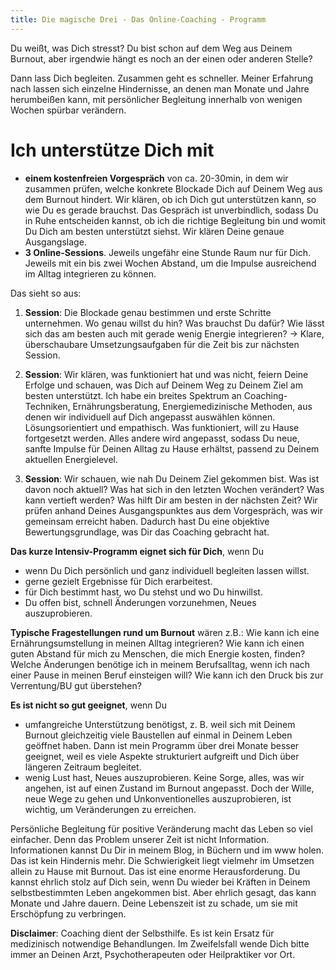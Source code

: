 ```yaml
---
title: Die magische Drei - Das Online-Coaching - Programm
---
```


Du weißt, was Dich stresst? Du bist schon auf dem Weg aus Deinem Burnout, aber irgendwie hängt es noch an der einen oder anderen Stelle? 

Dann lass Dich begleiten. Zusammen geht es schneller. Meiner Erfahrung nach lassen sich einzelne Hindernisse, an denen man Monate und Jahre herumbeißen kann, mit persönlicher Begleitung innerhalb von wenigen Wochen spürbar verändern. 

# Ich unterstütze Dich mit

- **einem kostenfreien Vorgespräch** von ca. 20-30min, in dem wir zusammen prüfen, welche konkrete Blockade Dich auf Deinem Weg aus dem Burnout hindert. Wir klären, ob ich Dich gut unterstützen kann, so wie Du es gerade brauchst. Das Gespräch ist unverbindlich, sodass Du in Ruhe entscheiden kannst, ob ich die richtige Begleitung bin und womit Du Dich am besten unterstützt siehst. Wir klären Deine genaue Ausgangslage.
- **3 Online-Sessions**. Jeweils ungefähr eine Stunde Raum nur für Dich. Jeweils mit ein bis zwei Wochen Abstand, um die Impulse ausreichend im Alltag integrieren zu können. 

Das sieht so aus: 

1. **Session**: Die Blockade genau bestimmen und erste Schritte unternehmen. Wo genau willst du hin? Was brauchst Du dafür? Wie lässt sich das am besten auch mit gerade wenig Energie integrieren? → Klare, überschaubare Umsetzungsaufgaben für die Zeit bis zur nächsten Session.

2. **Session**: Wir klären, was funktioniert hat und was nicht, feiern Deine Erfolge und schauen, was Dich auf Deinem Weg zu Deinem Ziel am besten unterstützt. Ich habe ein breites Spektrum an Coaching-Techniken, Ernährungsberatung, Energiemedizinische Methoden, aus denen wir individuell auf Dich angepasst auswählen können. Lösungsorientiert und empathisch. Was funktioniert, will zu Hause fortgesetzt werden. Alles andere wird angepasst, sodass Du neue, sanfte Impulse für Deinen Alltag zu Hause erhältst, passend zu Deinem aktuellen Energielevel. 

3. **Session**: Wir schauen, wie nah Du Deinem Ziel gekommen bist. Was ist davon noch aktuell? Was hat sich in den letzten Wochen verändert? Was kann vertieft werden? Was hilft Dir am besten in der nächsten Zeit? Wir prüfen anhand Deines Ausgangspunktes aus dem Vorgespräch, was wir gemeinsam erreicht haben. Dadurch hast Du eine objektive Bewertungsgrundlage, was Dir das Coaching gebracht hat. 

**Das kurze Intensiv-Programm eignet sich für Dich**, wenn Du
- wenn Du Dich persönlich und ganz individuell begleiten lassen willst.
- gerne gezielt Ergebnisse für Dich erarbeitest. 
- für Dich bestimmt hast, wo Du stehst und wo Du hinwillst. 
- Du offen bist, schnell Änderungen vorzunehmen, Neues auszuprobieren. 

**Typische Fragestellungen rund um Burnout** wären z.B.: Wie kann ich eine Ernährungsumstellung in meinen Alltag integrieren? Wie kann ich einen guten Abstand für mich zu Menschen, die mich Energie kosten, finden? Welche Änderungen benötige ich in meinem Berufsalltag, wenn ich nach einer Pause in meinen Beruf einsteigen will? Wie kann ich den Druck bis zur Verrentung/BU gut überstehen?


**Es ist nicht so gut geeignet**, wenn Du
- umfangreiche Unterstützung benötigst, z. B. weil sich mit Deinem Burnout gleichzeitig viele Baustellen auf einmal in Deinem Leben geöffnet haben. Dann ist mein Programm über drei Monate besser geeignet, weil es viele Aspekte strukturiert aufgreift und Dich über längeren Zeitraum begleitet. 
- wenig Lust hast, Neues auszuprobieren. Keine Sorge, alles, was wir angehen, ist auf einen Zustand im Burnout angepasst. Doch der Wille, neue Wege zu gehen und Unkonventionelles auszuprobieren, ist wichtig, um Veränderungen zu erreichen. 

Persönliche Begleitung für positive Veränderung macht das Leben so viel einfacher. Denn das Problem unserer Zeit ist nicht Information. Informationen kannst Du Dir in meinem Blog, in Büchern und im www holen. Das ist kein Hindernis mehr. Die Schwierigkeit liegt vielmehr im Umsetzen allein zu Hause mit Burnout. Das ist eine enorme Herausforderung. Du kannst ehrlich stolz auf Dich sein, wenn Du wieder bei Kräften in Deinem selbstbestimmten Leben angekommen bist. Aber ehrlich gesagt, das kann Monate und Jahre dauern. Deine Lebenszeit ist zu schade, um sie mit Erschöpfung zu verbringen. 

**Disclaimer**: Coaching dient der Selbsthilfe. Es ist kein Ersatz für medizinisch notwendige Behandlungen. Im Zweifelsfall wende Dich bitte immer an Deinen Arzt, Psychotherapeuten oder Heilpraktiker vor Ort. 




